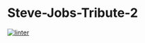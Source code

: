 # Steve-Jobs-Tribute-2
[![linter](https://github.com/<JacobGD1>/<Steve-Jobs-Tribute-2>/workflows/linter/badge.svg)](https://github.com/marketplace/actions/super-linter)
